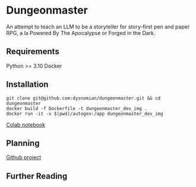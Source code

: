 # Dungeonmaster

An attempt to teach an LLM to be a storyteller for story-first pen and paper RPG, a la Powered By The Apocalypse or Forged in the Dark.

## Requirements

Python >= 3.10
Docker

## Installation

```shell
git clone git@github.com:dysnomian/dungeonmaster.git && cd dungeonmaster
docker build -f Dockerfile -t dungeonmaster_dev_img .
docker run -it -v $(pwd)/autogen:/app dungeonmaster_dev_img
```

[Colab notebook](https://colab.research.google.com/github/dysnomian/dungeonmaster/blob/main/notebooks/Colab-TextGen-GPU.ipynb)

## Planning
[Github project](https://github.com/users/dysnomian/projects/2)

## Further Reading

